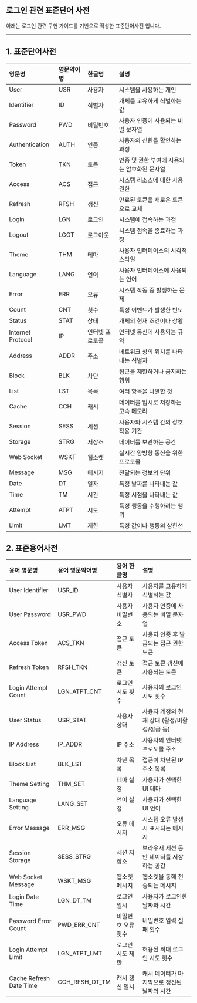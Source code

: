 ## 로그인 관련 표준단어 사전

아래는 로그인 관련 구현 가이드를 기반으로 작성한 표준단어사전 입니다.

---

## 1. 표준단어사전

| 영문명            | 영문약어명 | 한글명          | 설명                                         |
| :---------------- | :--------- | :-------------- | :------------------------------------------- |
| User              | USR        | 사용자          | 시스템을 사용하는 개인                       |
| Identifier        | ID         | 식별자          | 개체를 고유하게 식별하는 값                  |
| Password          | PWD        | 비밀번호        | 사용자 인증에 사용되는 비밀 문자열           |
| Authentication    | AUTH       | 인증            | 사용자의 신원을 확인하는 과정                |
| Token             | TKN        | 토큰            | 인증 및 권한 부여에 사용되는 암호화된 문자열 |
| Access            | ACS        | 접근            | 시스템 리소스에 대한 사용 권한               |
| Refresh           | RFSH       | 갱신            | 만료된 토큰을 새로운 토큰으로 교체           |
| Login             | LGN        | 로그인          | 시스템에 접속하는 과정                       |
| Logout            | LGOT       | 로그아웃        | 시스템 접속을 종료하는 과정                  |
| Theme             | THM        | 테마            | 사용자 인터페이스의 시각적 스타일            |
| Language          | LANG       | 언어            | 사용자 인터페이스에 사용되는 언어            |
| Error             | ERR        | 오류            | 시스템 작동 중 발생하는 문제                 |
| Count             | CNT        | 횟수            | 특정 이벤트가 발생한 빈도                    |
| Status            | STAT       | 상태            | 개체의 현재 조건이나 상황                    |
| Internet Protocol | IP         | 인터넷 프로토콜 | 인터넷 통신에 사용되는 규약                  |
| Address           | ADDR       | 주소            | 네트워크 상의 위치를 나타내는 식별자         |
| Block             | BLK        | 차단            | 접근을 제한하거나 금지하는 행위              |
| List              | LST        | 목록            | 여러 항목을 나열한 것                        |
| Cache             | CCH        | 캐시            | 데이터를 임시로 저장하는 고속 메모리         |
| Session           | SESS       | 세션            | 사용자와 시스템 간의 상호작용 기간           |
| Storage           | STRG       | 저장소          | 데이터를 보관하는 공간                       |
| Web Socket        | WSKT       | 웹소켓          | 실시간 양방향 통신을 위한 프로토콜           |
| Message           | MSG        | 메시지          | 전달되는 정보의 단위                         |
| Date              | DT         | 일자            | 특정 날짜를 나타내는 값                      |
| Time              | TM         | 시간            | 특정 시점을 나타내는 값                      |
| Attempt           | ATPT       | 시도            | 특정 행동을 수행하려는 행위                  |
| Limit             | LMT        | 제한            | 특정 값이나 행동의 상한선                    |

## 2. 표준용어사전

| 용어 영문명             | 용어 영문약어명 | 용어 한글명        | 설명                                          |
| :---------------------- | :-------------- | :----------------- | :-------------------------------------------- |
| User Identifier         | USR_ID          | 사용자 식별자      | 사용자를 고유하게 식별하는 값                 |
| User Password           | USR_PWD         | 사용자 비밀번호    | 사용자 인증에 사용되는 비밀 문자열            |
| Access Token            | ACS_TKN         | 접근 토큰          | 사용자 인증 후 발급되는 접근 권한 토큰        |
| Refresh Token           | RFSH_TKN        | 갱신 토큰          | 접근 토큰 갱신에 사용되는 토큰                |
| Login Attempt Count     | LGN_ATPT_CNT    | 로그인 시도 횟수   | 사용자의 로그인 시도 횟수                     |
| User Status             | USR_STAT        | 사용자 상태        | 사용자 계정의 현재 상태 (활성/비활성/잠금 등) |
| IP Address              | IP_ADDR         | IP 주소            | 사용자의 인터넷 프로토콜 주소                 |
| Block List              | BLK_LST         | 차단 목록          | 접근이 차단된 IP 주소 목록                    |
| Theme Setting           | THM_SET         | 테마 설정          | 사용자가 선택한 UI 테마                       |
| Language Setting        | LANG_SET        | 언어 설정          | 사용자가 선택한 UI 언어                       |
| Error Message           | ERR_MSG         | 오류 메시지        | 시스템 오류 발생 시 표시되는 메시지           |
| Session Storage         | SESS_STRG       | 세션 저장소        | 브라우저 세션 동안 데이터를 저장하는 공간     |
| Web Socket Message      | WSKT_MSG        | 웹소켓 메시지      | 웹소켓을 통해 전송되는 메시지                 |
| Login Date Time         | LGN_DT_TM       | 로그인 일시        | 사용자가 로그인한 날짜와 시간                 |
| Password Error Count    | PWD_ERR_CNT     | 비밀번호 오류 횟수 | 비밀번호 입력 실패 횟수                       |
| Login Attempt Limit     | LGN_ATPT_LMT    | 로그인 시도 제한   | 허용된 최대 로그인 시도 횟수                  |
| Cache Refresh Date Time | CCH_RFSH_DT_TM  | 캐시 갱신 일시     | 캐시 데이터가 마지막으로 갱신된 날짜와 시간   |
